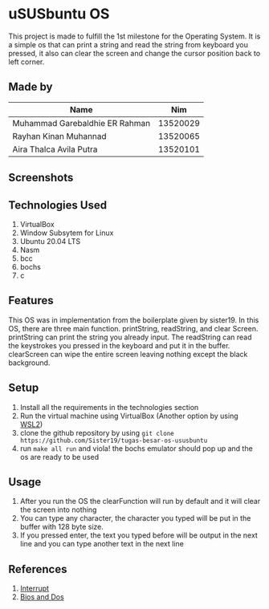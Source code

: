 # uSUSbuntu OS

This project is made to fulfill the 1st milestone for the Operating System. It is a simple os that can print a string and read the string from keyboard you pressed, it also can clear the screen and change the cursor position back to left corner.

## Made by

| Name                           |   Nim    |
| ------------------------------ | :------: |
| Muhammad Garebaldhie ER Rahman | 13520029 |
| Rayhan Kinan Muhannad          | 13520065 |
| Aira Thalca Avila Putra        | 13520101 |

## Screenshots

## Technologies Used

1. VirtualBox
2. Window Subsytem for Linux
3. Ubuntu 20.04 LTS
4. Nasm
5. bcc
6. bochs
7. c

## Features

This OS was in implementation from the boilerplate given by sister19. In this OS, there are three main function. printString, readString, and clear Screen. printString can print the string you already input. The readString can read the keystrokes you pressed in the keyboard and put it in the buffer. clearScreen can wipe the entire screen leaving nothing except the black background.

## Setup

1. Install all the requirements in the technologies section
2. Run the virtual machine using VirtualBox (Another option by using [WSL2](https://github.com/Sister19/WSL-Troubleshoot))
3. clone the github repository by using `git clone https://github.com/Sister19/tugas-besar-os-ususbuntu`
4. run `make all run` and viola! the bochs emulator should pop up and the os are ready to be used

## Usage

1. After you run the OS the clearFunction will run by default and it will clear the screen into nothing
2. You can type any character, the character you typed will be put in the buffer with 128 byte size.
3. If you pressed enter, the text you typed before will be output in the next line and you can type another text in the next line

## References

1. [Interrupt](http://www.oldlinux.org/Linux.old/docs/interrupts/int-html/int.htm)
2. [Bios and Dos](https://jbwyatt.com/253/emu/8086_bios_and_dos_interrupts.html)
